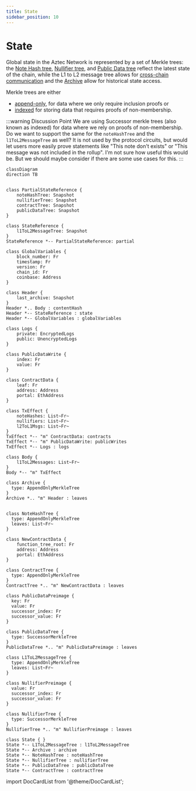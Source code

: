 ```yaml
---
title: State
sidebar_position: 10
---
```


# State

Global state in the Aztec Network is represented by a set of Merkle trees: the [Note Hash tree](./note_hash_tree.md), [Nullifier tree](./nullifier_tree.md), and [Public Data tree](./public_data_tree.md) reflect the latest state of the chain, while the L1 to L2 message tree allows for [cross-chain communication](../contracts/#l2-outbox) and the [Archive](./archive.md) allow for historical state access.

Merkle trees are either 
- [append-only](./tree_impls.md#append-only-merkle-trees), for data where we only require inclusion proofs or 
- [indexed](./tree_impls.md#indexed-merkle-trees) for storing data that requires proofs of non-membership.

:::warning Discussion Point
We are using Successor merkle trees (also known as indexed) for data where we rely on proofs of non-membership. Do we want to support the same for the `noteHashTree` and the `l1ToL2MessageTree` as well? It is not used by the protocol circuits, but would let users more easily prove statements like "This note don't exists" or "This message was not included in the rollup". I'm not sure how useful this would be. But we should maybe consider if there are some use cases for this.
:::

```mermaid
classDiagram
direction TB


class PartialStateReference {
    noteHashTree: Snapshot
    nullifierTree: Snapshot
    contractTree: Snapshot
    publicDataTree: Snapshot
}

class StateReference {
    l1ToL2MessageTree: Snapshot
}
StateReference *-- PartialStateReference: partial

class GlobalVariables {
    block_number: Fr
    timestamp: Fr
    version: Fr
    chain_id: Fr
    coinbase: Address
}

class Header {
    last_archive: Snapshot
}
Header *.. Body : contentHash
Header *-- StateReference : state
Header *-- GlobalVariables : globalVariables

class Logs {
    private: EncryptedLogs
    public: UnencryptedLogs
}

class PublicDataWrite {
    index: Fr
    value: Fr
}

class ContractData {
    leaf: Fr
    address: Address
    portal: EthAddress
}

class TxEffect {
    noteHashes: List~Fr~
    nullifiers: List~Fr~
    l2ToL1Msgs: List~Fr~
}
TxEffect *-- "m" ContractData: contracts
TxEffect *-- "m" PublicDataWrite: publicWrites
TxEffect *-- Logs : logs

class Body {
    l1ToL2Messages: List~Fr~
}
Body *-- "m" TxEffect

class Archive {
  type: AppendOnlyMerkleTree
}
Archive *.. "m" Header : leaves


class NoteHashTree {
  type: AppendOnlyMerkleTree
  leaves: List~Fr~
}

class NewContractData {
    function_tree_root: Fr
    address: Address
    portal: EthAddress
}

class ContractTree {
  type: AppendOnlyMerkleTree
}
ContractTree *.. "m" NewContractData : leaves 

class PublicDataPreimage {
  key: Fr
  value: Fr
  successor_index: Fr
  successor_value: Fr
}

class PublicDataTree {
  type: SuccessorMerkleTree
}
PublicDataTree *.. "m" PublicDataPreimage : leaves 

class L1ToL2MessageTree {
  type: AppendOnlyMerkleTree
  leaves: List~Fr~
}

class NullifierPreimage {
  value: Fr
  successor_index: Fr
  successor_value: Fr
}

class NullifierTree {
  type: SuccessorMerkleTree
}
NullifierTree *.. "m" NullifierPreimage : leaves

class State { }
State *-- L1ToL2MessageTree : l1ToL2MessageTree
State *-- Archive : archive
State *-- NoteHashTree : noteHashTree
State *-- NullifierTree : nullifierTree
State *-- PublicDataTree : publicDataTree
State *-- ContractTree : contractTree
```


import DocCardList from '@theme/DocCardList';

<DocCardList />
